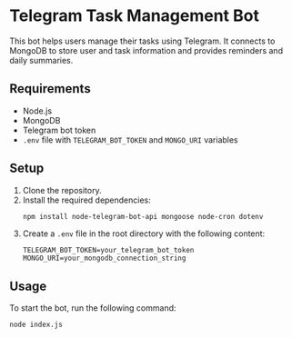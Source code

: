 # Telegram Task Management Bot

This bot helps users manage their tasks using Telegram. It connects to MongoDB to store user and task information and provides reminders and daily summaries.

## Requirements

- Node.js
- MongoDB
- Telegram bot token
- `.env` file with `TELEGRAM_BOT_TOKEN` and `MONGO_URI` variables

## Setup

1. Clone the repository.
2. Install the required dependencies:
    ```bash
    npm install node-telegram-bot-api mongoose node-cron dotenv
    ```
3. Create a `.env` file in the root directory with the following content:
    ```plaintext
    TELEGRAM_BOT_TOKEN=your_telegram_bot_token
    MONGO_URI=your_mongodb_connection_string
    ```

## Usage

To start the bot, run the following command:
```bash
node index.js
